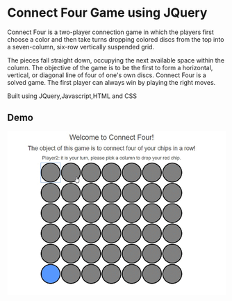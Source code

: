 # Connect Four Game using JQuery
Connect Four is a two-player connection game in which the players first choose a color and then take turns dropping colored discs from the top into a seven-column, six-row vertically suspended grid.

The pieces fall straight down, occupying the next available space within the column. The objective of the game is to be the first to form a horizontal, vertical, or diagonal line of four of one's own discs. Connect Four is a solved game. The first player can always win by playing the right moves.

Built using JQuery,Javascript,HTML and CSS

## Demo

![Demo](https://github.com/saurabhmarpadge/Connect-Four-JQuery/blob/master/images/output.gif)

